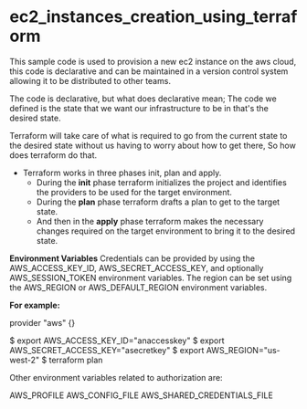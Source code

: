 # ec2_instances_creation_using_terraform



This sample code is used to provision a new ec2 instance on the aws cloud, this code is declarative and can be maintained in a version control system allowing it to be distributed to other teams.


The code is declarative, but what does declarative mean; The code we defined is the state that we want our infrastructure to be in that's the desired state.

Terraform will take care of what is required to go from the current state to the desired state without us having to worry about how to get there, So how does terraform do that.

- Terraform works in three phases init, plan and apply.
	- During the **init** phase terraform initializes the project and identifies the providers to be used for the target environment.
	- During the **plan** phase terraform drafts a plan to get to the target state.
	- And then in the **apply** phase terraform makes the necessary changes required on the target environment to bring it to the desired state.



**Environment Variables**
Credentials can be provided by using the AWS_ACCESS_KEY_ID, AWS_SECRET_ACCESS_KEY, and optionally AWS_SESSION_TOKEN environment variables. The region can be set using the AWS_REGION or AWS_DEFAULT_REGION environment variables.

**For example:**

provider "aws" {}

$ export AWS_ACCESS_KEY_ID="anaccesskey"
$ export AWS_SECRET_ACCESS_KEY="asecretkey"
$ export AWS_REGION="us-west-2"
$ terraform plan

Other environment variables related to authorization are:

AWS_PROFILE
AWS_CONFIG_FILE
AWS_SHARED_CREDENTIALS_FILE
